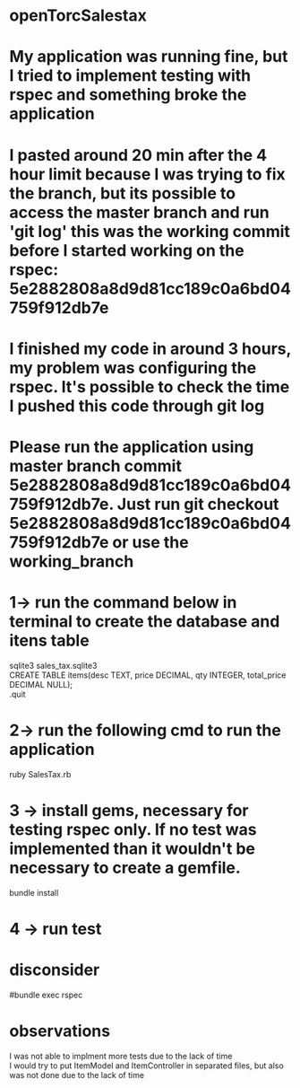# openTorcSalestax


# My application was running fine, but I tried to implement testing with rspec and something broke the application
# I pasted around 20 min after the 4 hour limit because I was trying to fix the branch, but its possible to access the master branch and run 'git log' this was the working commit before I started working on the rspec:  5e2882808a8d9d81cc189c0a6bd04759f912db7e
# I finished my code in around 3 hours, my problem was configuring the rspec. It's possible to check the time I pushed this code through git log
# Please run the application using master branch commit 5e2882808a8d9d81cc189c0a6bd04759f912db7e. Just run git checkout 5e2882808a8d9d81cc189c0a6bd04759f912db7e  or use the working_branch



# 1-> run the command below in terminal to create the database and itens table
sqlite3 sales_tax.sqlite3 <br />
CREATE TABLE items(desc TEXT, price DECIMAL, qty INTEGER, total_price DECIMAL NULL); <br />
.quit

# 2-> run the following cmd to run the application
ruby SalesTax.rb


# 3 -> install gems, necessary for testing rspec only. If no test was implemented than it wouldn't be necessary to create a gemfile. 
bundle install

# 4 -> run test
# disconsider
#bundle exec rspec


# observations
I was not able to implment more tests due to the lack of time <br />
I would try to put ItemModel and ItemController in separated files, but also was not done due to the lack of time
